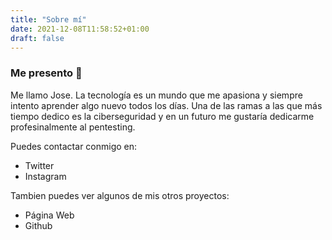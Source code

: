 ```yaml
---
title: "Sobre mí"
date: 2021-12-08T11:58:52+01:00
draft: false
---
```


### Me presento 👋

Me llamo Jose. La tecnología es un mundo que me apasiona y siempre intento aprender algo nuevo todos los días. Una de las ramas a las que más tiempo dedico es la ciberseguridad y en un futuro me gustaría dedicarme profesinalmente al pentesting.

Puedes contactar conmigo en:

- Twitter
- Instagram

Tambien puedes ver algunos de mis otros proyectos:

- Página Web
- Github